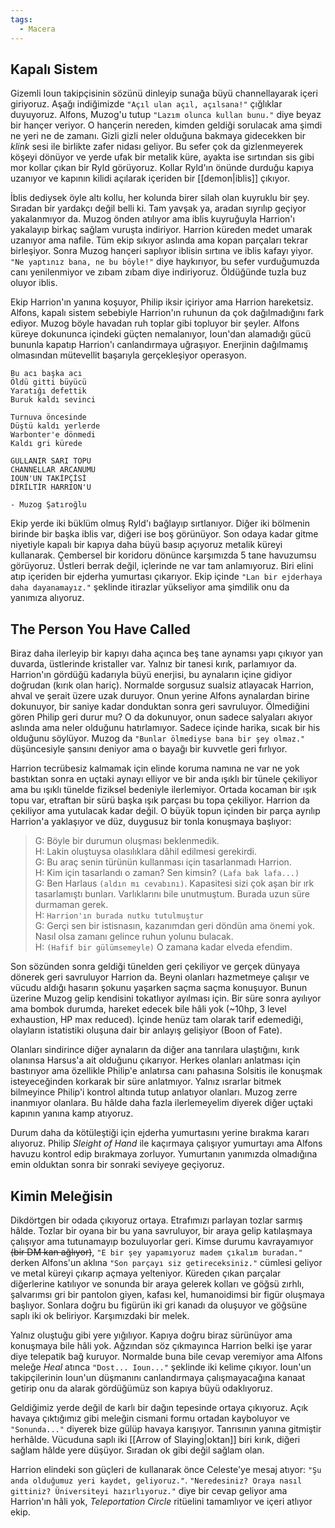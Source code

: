 ```yaml
---  
tags:  
  - Macera  
---  
```

  
## Kapalı Sistem  
  
Gizemli Ioun takipçisinin sözünü dinleyip sunağa büyü channellayarak içeri giriyoruz. Aşağı indiğimizde `"Açıl ulan açıl, açılsana!"` çığlıklar duyuyoruz. Alfons, Muzog'u tutup `"Lazım olunca kullan bunu."` diye beyaz bir hançer veriyor. O hançerin nereden, kimden geldiği sorulacak ama şimdi ne yeri ne de zamanı. Gizli gizli neler olduğuna bakmaya gidecekken bir *klink* sesi ile birlikte zafer nidası geliyor. Bu sefer çok da gizlenmeyerek köşeyi dönüyor ve yerde ufak bir metalik küre, ayakta ise sırtından sis gibi mor kollar çıkan bir Ryld görüyoruz. Kollar Ryld'ın önünde durduğu kapıya uzanıyor ve kapının kilidi açılarak içeriden bir [[demon|iblis]] çıkıyor.  
  
İblis dediysek öyle altı kollu, her kolunda birer silah olan kuyruklu bir şey. Sıradan bir yardakçı değil belli ki. Tam yavşak ya, aradan sıyrılıp geçiyor yakalanmıyor da. Muzog önden atılıyor ama iblis kuyruğuyla Harrion'ı yakalayıp birkaç sağlam vuruşta indiriyor. Harrion küreden medet umarak uzanıyor ama nafile. Tüm ekip sıkıyor aslında ama kopan parçaları tekrar birleşiyor. Sonra Muzog hançeri saplıyor iblisin sırtına ve iblis kafayı yiyor. `"Ne yaptınız bana, ne bu böyle!"` diye haykırıyor, bu sefer vurduğumuzda canı yenilenmiyor ve zıbam zıbam diye indiriyoruz. Öldüğünde tuzla buz oluyor iblis.  
  
Ekip Harrion'ın yanına koşuyor, Philip iksir içiriyor ama Harrion hareketsiz. Alfons, kapalı sistem sebebiyle Harrion'ın ruhunun da çok dağılmadığını fark ediyor. Muzog böyle havadan ruh toplar gibi topluyor bir şeyler. Alfons küreye dokununca içindeki güçten nemalanıyor, Ioun'dan alamadığı gücü bununla kapatıp Harrion'ı canlandırmaya uğraşıyor. Enerjinin dağılmamış olmasından mütevellit başarıyla gerçekleşiyor operasyon.  
  
```  
Bu acı başka acı  
Öldü gitti büyücü  
Yaratığı defettik  
Buruk kaldı sevinci  
  
Turnuva öncesinde  
Düştü kaldı yerlerde  
Warbonter'e dönmedi  
Kaldı gri kürede  
  
GULLANIR SARI TOPU  
CHANNELLAR ARCANUMU  
IOUN'UN TAKİPÇİSİ  
DİRİLTİR HARRION'U  

- Muzog Şatıroğlu  
```  
  
Ekip yerde iki büklüm olmuş Ryld'ı bağlayıp sırtlanıyor. Diğer iki bölmenin birinde bir başka iblis var, diğeri ise boş görünüyor. Son odaya kadar gitme niyetiyle kapalı bir kapıya daha büyü basıp açıyoruz metalik küreyi kullanarak. Çembersel bir koridoru dönünce karşımızda 5 tane havuzumsu görüyoruz. Üstleri berrak değil, içlerinde ne var tam anlamıyoruz. Biri elini atıp içeriden bir ejderha yumurtası çıkarıyor. Ekip içinde `"Lan bir ejderhaya daha dayanamayız."` şeklinde itirazlar yükseliyor ama şimdilik onu da yanımıza alıyoruz.  
## The Person You Have Called  
  
Biraz daha ilerleyip bir kapıyı daha açınca beş tane aynamsı yapı çıkıyor yan duvarda, üstlerinde kristaller var. Yalnız bir tanesi kırık, parlamıyor da. Harrion'ın gördüğü kadarıyla büyü enerjisi, bu aynaların içine gidiyor doğrudan (kırık olan hariç). Normalde sorgusuz sualsiz atlayacak Harrion, ahval ve şerait üzere uzak duruyor. Onun yerine Alfons aynalardan birine dokunuyor, bir saniye kadar donduktan sonra geri savruluyor. Ölmediğini gören Philip geri durur mu? O da dokunuyor, onun sadece salyaları akıyor aslında ama neler olduğunu hatırlamıyor. Sadece içinde harika, sıcak bir his olduğunu söylüyor. Muzog da `"Bunlar ölmediyse bana bir şey olmaz."` düşüncesiyle şansını deniyor ama o bayağı bir kuvvetle geri fırlıyor.  
  
Harrion tecrübesiz kalmamak için elinde koruma namına ne var ne yok bastıktan sonra en uçtaki aynayı elliyor ve bir anda ışıklı bir tünele çekiliyor ama bu ışıklı tünelde fiziksel bedeniyle ilerlemiyor. Ortada kocaman bir ışık topu var, etraftan bir sürü başka ışık parçası bu topa çekiliyor. Harrion da çekiliyor ama yutulacak kadar değil. O büyük topun içinden bir parça ayrılıp Harrion'a yaklaşıyor ve düz, duygusuz bir tonla konuşmaya başlıyor:  
  
> G: Böyle bir durumun oluşması beklenmedik.  
> H: Lakin oluştuysa olasılıklara dâhil edilmesi gerekirdi.  
> G: Bu araç senin türünün kullanması için tasarlanmadı Harrion.  
> H: Kim için tasarlandı o zaman? Sen kimsin? `(Lafa bak lafa...)`  
> G: Ben Harlaus `(aldın mı cevabını)`. Kapasitesi sizi çok aşan bir ırk tasarlamıştı bunları. Varlıklarını bile unutmuştum. Burada uzun süre durmaman gerek.  
> H: `Harrion'ın burada nutku tutulmuştur`  
> G: Gerçi sen bir istisnasın, kazanımdan geri döndün ama önemi yok. Nasıl olsa zamanı gelince ruhun yolunu bulacak.  
> H: `(Hafif bir gülümsemeyle)` O zamana kadar elveda efendim.  
  
Son sözünden sonra geldiği tünelden geri çekiliyor ve gerçek dünyaya dönerek geri savruluyor Harrion da. Beyni olanları hazmetmeye çalışır ve vücudu aldığı hasarın şokunu yaşarken saçma saçma konuşuyor. Bunun üzerine Muzog gelip kendisini tokatlıyor ayılması için. Bir süre sonra ayılıyor ama bombok durumda, hareket edecek bile hâli yok (~10hp, 3 level exhaustion, HP max reduced). İçinde henüz tam olarak tarif edemediği, olayların istatistiki oluşuna dair bir anlayış gelişiyor (Boon of Fate).  
  
Olanları sindirince diğer aynaların da diğer ana tanrılara ulaştığını, kırık olanınsa Harsus'a ait olduğunu çıkarıyor. Herkes olanları anlatması için bastırıyor ama özellikle Philip'e anlatırsa canı pahasına Solsitis ile konuşmak isteyeceğinden korkarak bir süre anlatmıyor. Yalnız ısrarlar bitmek bilmeyince Philip'i kontrol altında tutup anlatıyor olanları. Muzog zerre inanmıyor olanlara. Bu hâlde daha fazla ilerlemeyelim diyerek diğer uçtaki kapının yanına kamp atıyoruz.  
  
Durum daha da kötüleştiği için ejderha yumurtasını yerine bırakma kararı alıyoruz. Philip *Sleight of Hand* ile kaçırmaya çalışıyor yumurtayı ama Alfons havuzu kontrol edip bırakmaya zorluyor. Yumurtanın yanımızda olmadığına emin olduktan sonra bir sonraki seviyeye geçiyoruz.  
  
## Kimin Meleğisin  
  
Dikdörtgen bir odada çıkıyoruz ortaya. Etrafımızı parlayan tozlar sarmış hâlde. Tozlar bir oyana bir bu yana savruluyor, bir araya gelip katılaşmaya çalışıyor ama tutunamayıp bozuluyorlar geri. Kimse durumu kavrayamıyor ~~(bir DM kan ağlıyor)~~, `"E bir şey yapamıyoruz madem çıkalım buradan."` derken Alfons'un aklına `"Son parçayı siz getireceksiniz."` cümlesi geliyor ve metal küreyi çıkarıp açmaya yelteniyor. Küreden çıkan parçalar diğerlerine katılıyor ve sonunda bir araya gelerek kolları ve göğsü zırhlı, şalvarımsı gri bir pantolon giyen, kafası kel, humanoidimsi bir figür oluşmaya başlıyor. Sonlara doğru bu figürün iki gri kanadı da oluşuyor ve göğsüne saplı iki ok beliriyor. Karşımızdaki bir melek.  
  
Yalnız oluştuğu gibi yere yığılıyor. Kapıya doğru biraz sürünüyor ama konuşmaya bile hâli yok. Ağzından söz çıkmayınca Harrion belki işe yarar diye telepatik bağ kuruyor. Normalde buna bile cevap veremiyor ama Alfons meleğe *Heal* atınca `"Dost... Ioun..."` şeklinde iki kelime çıkıyor. Ioun'un takipçilerinin Ioun'un düşmanını canlandırmaya çalışmayacağına kanaat getirip onu da alarak gördüğümüz son kapıya büyü odaklıyoruz.  
  
Geldiğimiz yerde değil de karlı bir dağın tepesinde ortaya çıkıyoruz. Açık havaya çıktığımız gibi meleğin cismani formu ortadan kayboluyor ve `"Sonunda..."` diyerek bize gülüp havaya karışıyor. Tanrısının yanına gitmiştir herhâlde. Vücuduna saplı iki [[Arrow of Slaying|oktan]] biri kırık, diğeri sağlam hâlde yere düşüyor. Sıradan ok gibi değil sağlam olan.  
  
Harrion elindeki son güçleri de kullanarak önce Celeste'ye mesaj atıyor: `"Şu anda olduğumuz yeri kaydet, geliyoruz."`. `"Neredesiniz? Oraya nasıl gittiniz? Üniversiteyi hazırlıyoruz."` diye bir cevap geliyor ama Harrion'ın hâli yok, *Teleportation Circle* ritüelini tamamlıyor ve içeri atlıyor ekip. 